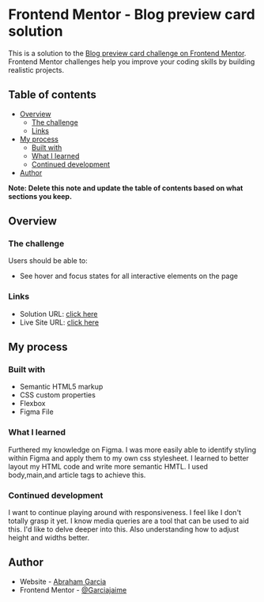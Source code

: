 # Frontend Mentor - Blog preview card solution

This is a solution to the [Blog preview card challenge on Frontend Mentor](https://www.frontendmentor.io/challenges/blog-preview-card-ckPaj01IcS). Frontend Mentor challenges help you improve your coding skills by building realistic projects. 

## Table of contents

- [Overview](#overview)
  - [The challenge](#the-challenge)
  - [Links](#links)
- [My process](#my-process)
  - [Built with](#built-with)
  - [What I learned](#what-i-learned)
  - [Continued development](#continued-development)
- [Author](#author)


**Note: Delete this note and update the table of contents based on what sections you keep.**

## Overview

### The challenge

Users should be able to:

- See hover and focus states for all interactive elements on the page


### Links

- Solution URL: [click here](https://www.frontendmentor.io/solutions/blog-preview-card-using-flexbox-gDlh0LnvKL)
- Live Site URL: [click here](https://garciajaime.github.io/Blog-Preview-Card/)

## My process

### Built with

- Semantic HTML5 markup
- CSS custom properties
- Flexbox
- Figma File


### What I learned

Furthered my knowledge on Figma. I was more easily able to identify styling within Figma and apply them to my own css stylesheet. I learned to better layout my HTML code and write more semantic HMTL. I used body,main,and article tags to achieve this.


### Continued development

I want to continue playing around with responsiveness. I feel like I don't totally grasp it yet. I know media queries are a tool that can be used to aid this. I'd like to delve deeper into this. Also understanding how to adjust height and widths better.


## Author

- Website - [Abraham Garcia](https://garciajaime.github.io/Blog-Preview-Card/)
- Frontend Mentor - [@Garciajaime](https://www.frontendmentor.io/profile/Garciajaime)

